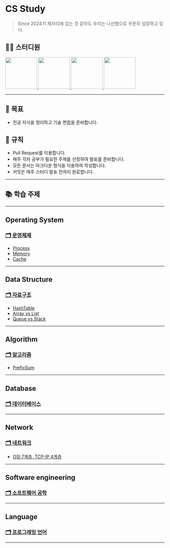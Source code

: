 # CS Study
> Since 2024.11
> 제자리에 있는 것 같아도 우리는 나선형으로 꾸준히 성장하고 있다.

## 👨‍💻  스터디원
<p>
<a href="https://github.com/jonghyeok98">
  <img src="https://avatars.githubusercontent.com/u/77715064?v=4" width="100">
</a>
<a href="https://github.com/vhzkclq0705">
  <img src="https://avatars.githubusercontent.com/u/75382687?v=4" width="100">
</a>
<a href="https://github.com/altpfwlzh">
  <img src="https://avatars.githubusercontent.com/u/103296628?v=4" width="100">
</a>
<a href="https://github.com/binnnnary">
  <img src="https://avatars.githubusercontent.com/u/127098522?v=4" width="100">
</a>
</p>
 
---

## 📖 목표
- 전공 지식을 정리하고 기술 면접을 준비합니다.

## 📝 규칙
- Pull Request를 이용합니다.
- 매주 각자 공부가 필요한 주제를 선정하여 발표를 준비합니다.
- 모든 문서는 마크다운 형식을 이용하여 작성합니다.
- 커밋은 매주 스터디 발표 전까지 완료합니다.

---

## 📚 학습 주제


---
## Operating System
### [🗂 운영체제](./Contents/OperatingSystem)
 - [Process](./Contents/OperatingSystem/Process.md)
 - [Memory](./Contents/OperatingSystem/Memory.md)
 - [Cache](./Contents/OperatingSystem/Cache.md)

---

## Data Structure
### [🗂 자료구조](./Contents/DataStructure)
 - [HashTable](./Contents/DataStructure/HashTable.md)
 - [Array vs List](./Contents/DataStructure/Array,%20Dynamic%20Array%20vs%20Linked%20List.md)
 - [Queue vs Stack](./Contents/DataStructure/Queue(Circular,%20Priority)%20vs%20Stack.md)


---

## Algorithm
### [🗂 알고리즘](./Contents/Algorithm)
 - [PrefixSum](./Contents/Algorithm/Prefix_Sum.md)
 
---

## Database
### [🗂 데이터베이스](./Contents/Database)

---

## Network
### [🗂 네트워크](./Contents/Network)
- [OSI 7계층, TCP-IP 4계층](./Contents/Network/OSI%7계층,%TCP-IP%4계층.md)

---


## Software engineering
### [🗂 소프트웨어 공학](./Contents/SoftwareEngineering)

---

## Language
### [🗂 프로그래밍 언어](./Contents/Language)

---
